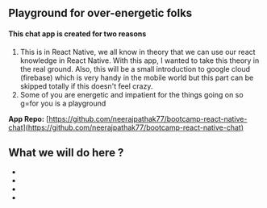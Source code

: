 ## Playground for over-energetic folks

#### This chat app is created for two reasons
1. This is in React Native, we all know in theory that we can use our react knowledge in React Native. With this app, I wanted to take this theory in the real ground. Also, this will be a small introduction to google cloud (firebase) which is very handy in the mobile world but this part can be skipped totally if this doesn't feel crazy.  
2. Some of you are energetic and impatient for the things going on so g=for you is a playground

**App Repo:**  [https://github.com/neerajpathak77/bootcamp-react-native-chat](https://github.com/neerajpathak77/bootcamp-react-native-chat)


What we will do here ?
  -
  -
  -
  -
  -


